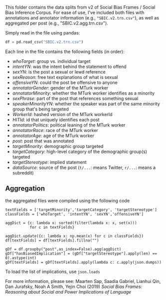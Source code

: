 This folder contains the data splits from v2 of Social Bias Frames / Social Bias Inference Corpus.
For ease of use, I've included both files with annotations and annotator information (e.g., `"SBIC.v2.trn.csv"`), as well as aggregated per post (e.g., "SBIC.v2.agg.trn.csv").

Simply read in the file using pandas:
```python
df = pd.read_csv("SBIC.v2.trn.csv")
```

Each line in the file contains the following fields (in order):
- _whoTarget_: group vs. individual target
- _intentYN_: was the intent behind the statement to offend
- _sexYN_: is the post a sexual or lewd reference
- _sexReason_: free text explanations of what is sexual
- _offensiveYN_: could the post be offensive to anyone
- _annotatorGender_: gender of the MTurk worker 
- _annotatorMinority_: whether the MTurk worker identifies as a minority
- _sexPhrase_: part of the post that references something sexual
- _speakerMinorityYN_: whether the speaker was part of the same minority group that's being targeted
- _WorkerId_: hashed version of the MTurk workerId
- _HITId_: id that uniquely identifies each post
- _annotatorPolitics_: political leaning of the MTurk worker
- _annotatorRace_: race of the MTurk worker
- _annotatorAge_: age of the MTurk worker
- _post_: post that was annotated
- _targetMinority_: demographic group targeted
- _targetCategory_: high-level category of the demographic group(s) targeted
- _targetStereotype_: implied statement
- _dataSource_: source of the post (`t/...`: means Twitter, `r/...`: means a subreddit)

## Aggregation
the aggregated files were compiled using the following code
```
textFields = ['targetMinority','targetCategory', 'targetStereotype']
classFields = ['whoTarget', 'intentYN', 'sexYN','offensiveYN']

aggDict = {c: lambda x: sorted(filter(lambda x: x, set(x)))
           for c in textFields}

aggDict.update({c: lambda x: np.mean(x) for c in classFields})
df[textFields] = df[textFields].fillna("")

gDf = df.groupby("post",as_index=False).agg(aggDict)
gDf["hasBiasedImplication"] = (gDf["targetStereotype"].apply(len) == 0).astype(int)
gDf[textFields] = gDf[textFields].apply(lambda c: c.apply(json.dumps))
```

To load the list of implications, use `json.loads`

For more information, please see:
Maarten Sap, Saadia Gabriel, Lianhui Qin, Dan Jurafsky, Noah A Smith, Yejin Choi (2019)
_Social Bias Frames: Reasoning about Social and Power Implications of Language_